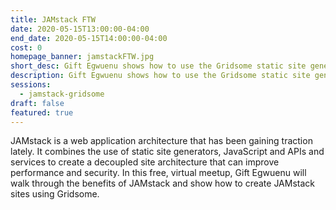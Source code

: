 ```yaml
---
title: JAMstack FTW
date: 2020-05-15T13:00:00-04:00
end_date: 2020-05-15T14:00:00-04:00
cost: 0
homepage_banner: jamstackFTW.jpg
short_desc: Gift Egwuenu shows how to use the Gridsome static site generator and Vue.js to build JAMstack web applications.
description: Gift Egwuenu shows how to use the Gridsome static site generator and Vue.js to build JAMstack web applications.
sessions:
  - jamstack-gridsome
draft: false
featured: true
---
```


JAMstack is a web application architecture that has been gaining traction lately. It combines the use of static site generators, JavaScript and APIs and services to create a decoupled site architecture that can improve performance and security. In this free, virtual meetup, Gift Egwuenu will walk through the benefits of JAMstack and show how to create JAMstack sites using Gridsome.
